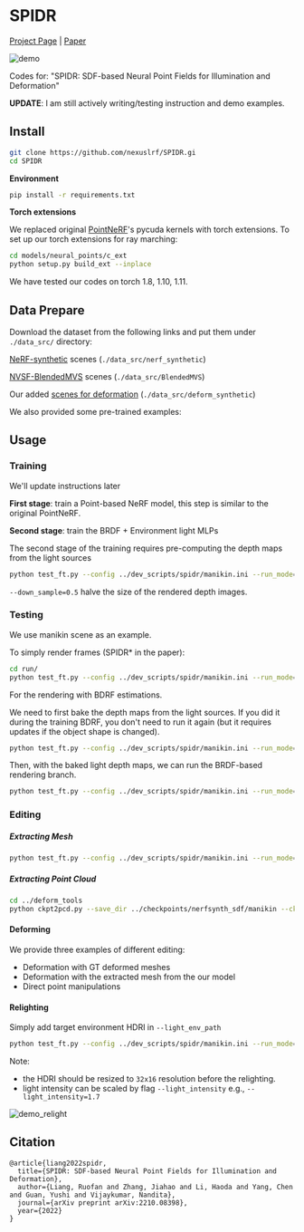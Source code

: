 # SPIDR

[Project Page](https://nexuslrf.github.io/SPIDR_webpage/) | [Paper](https://arxiv.org/abs/2210.08398)

![demo](https://nexuslrf.github.io/images/lego_demo.gif)

Codes for: "SPIDR: SDF-based Neural Point Fields for Illumination and Deformation"

**UPDATE**: I am still actively writing/testing instruction and demo examples.

## Install

```bash
git clone https://github.com/nexuslrf/SPIDR.gi
cd SPIDR
```

**Environment**

```bash
pip install -r requirements.txt
```

**Torch extensions**

We replaced original [PointNeRF](https://github.com/Xharlie/pointnerf)'s pycuda kernels with torch extensions. To set up our torch extensions for ray marching:

```bash
cd models/neural_points/c_ext
python setup.py build_ext --inplace
```

We have tested our codes on torch 1.8, 1.10, 1.11.

## Data Prepare

Download the dataset from the following links and put them under `./data_src/` directory:

[NeRF-synthetic]([https://drive.google.com/drive/folders/128yBriW1IG_3NJ5Rp7APSTZsJqdJdfc1](https://drive.google.com/drive/folders/128yBriW1IG_3NJ5Rp7APSTZsJqdJdfc1)) scenes (`./data_src/nerf_synthetic`)

[NVSF-BlendedMVS](https://dl.fbaipublicfiles.com/nsvf/dataset/BlendedMVS.zip) scenes (`./data_src/BlendedMVS`)

Our added [scenes for deformation](https://drive.google.com/drive/folders/1zlHdPJST47psbEbrC71PWl04kfjH2GHe?usp=sharing) (`./data_src/deform_synthetic`)

We also provided some pre-trained examples: 

## Usage

### Training

We'll update instructions later

**First stage**: train a Point-based NeRF model, this step is similar to the original PointNeRF.

**Second stage**: train the BRDF + Environment light MLPs

The second stage of the training requires pre-computing the depth maps from the light sources

```bash
python test_ft.py --config ../dev_scripts/spidr/manikin.ini --run_mode=sdf --bake_light --down_sample=0.5
```

`--down_sample=0.5` halve the size of the rendered depth images.

### Testing

We use manikin scene as an example.

To simply render frames (SPIDR* in the paper):

```bash
cd run/
python test_ft.py --config ../dev_scripts/spidr/manikin.ini --run_mode=sdf --split=test
```

For the rendering with BDRF estimations.

We need to first bake the depth maps from the light sources. If you did it during the training BDRF, you don't need to run it again (but it requires updates if the object shape is changed).

```bash
python test_ft.py --config ../dev_scripts/spidr/manikin.ini --run_mode=sdf --bake_light --down_sample=0.5
```

Then, with the baked light depth maps, we can run the BRDF-based rendering branch.

```bash
python test_ft.py --config ../dev_scripts/spidr/manikin.ini --run_mode=lighting --split=test
```

### Editing

##### Extracting Mesh

```bash
python test_ft.py --config ../dev_scripts/spidr/manikin.ini --run_mode=sdf --marching_cube
```

##### Extracting Point Cloud

```bash
cd ../deform_tools
python ckpt2pcd.py --save_dir ../checkpoints/nerfsynth_sdf/manikin --ckpt 120000_net_ray_marching.pth --pcd_file 120000_pcd.ply
```

#### Deforming

We provide three examples of different editing:

* Deformation with GT deformed meshes
* Deformation with the extracted mesh from the our model
* Direct point manipulations

#### Relighting

Simply add target environment HDRI in `--light_env_path`

```bash
python test_ft.py --config ../dev_scripts/spidr/manikin.ini --run_mode=lighting --split=test --light_env_path=XXX.hdr
```

Note: 

* the HDRI should be resized to `32x16` resolution before the relighting.
* light intensity can be scaled by flag `--light_intensity` e.g., `--light_intensity=1.7`

![demo_relight](https://nexuslrf.github.io/images/vid.gif)

## Citation

```
@article{liang2022spidr,
  title={SPIDR: SDF-based Neural Point Fields for Illumination and Deformation},
  author={Liang, Ruofan and Zhang, Jiahao and Li, Haoda and Yang, Chen and Guan, Yushi and Vijaykumar, Nandita},
  journal={arXiv preprint arXiv:2210.08398},
  year={2022}
}
```
